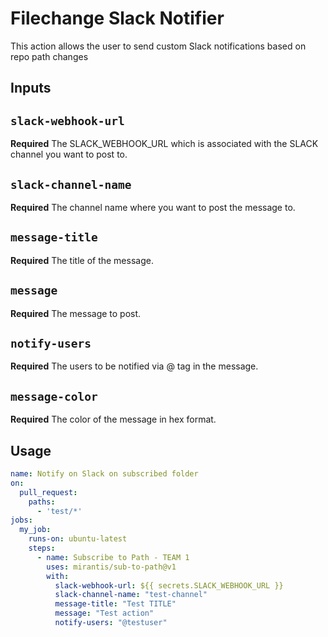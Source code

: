 # Filechange Slack Notifier

This action allows the user to send custom Slack notifications based on repo path changes


## Inputs

## `slack-webhook-url`

**Required** The SLACK_WEBHOOK_URL which is associated with the SLACK channel you want to post to.

## `slack-channel-name`

**Required** The channel name where you want to post the message to.

## `message-title`

**Required** The title of the message.

## `message`

**Required** The message to post.

## `notify-users`

**Required** The users to be notified via @ tag in the message.

## `message-color`

**Required** The color of the message in hex format.

## Usage

```yaml
name: Notify on Slack on subscribed folder
on: 
  pull_request:
    paths:
      - 'test/*'
jobs:
  my_job:
    runs-on: ubuntu-latest
    steps:
      - name: Subscribe to Path - TEAM 1
        uses: mirantis/sub-to-path@v1
        with:
          slack-webhook-url: ${{ secrets.SLACK_WEBHOOK_URL }}
          slack-channel-name: "test-channel"
          message-title: "Test TITLE"
          message: "Test action"
          notify-users: "@testuser"
```

